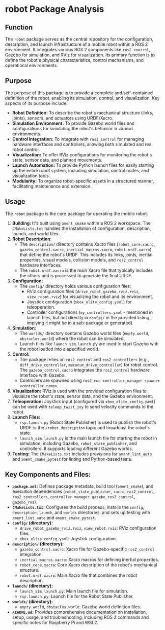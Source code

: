 # robot Package Analysis

## Function

The `robot` package serves as the central repository for the configuration, description, and launch infrastructure of a mobile robot within a ROS 2 environment. It integrates various ROS 2 components like `ros2_control`, Gazebo for simulation, and RViz for visualization. Its primary function is to define the robot's physical characteristics, control mechanisms, and operational environments.

## Purpose

The purpose of this package is to provide a complete and self-contained definition of the robot, enabling its simulation, control, and visualization. Key aspects of its purpose include:

*   **Robot Definition:** To describe the robot's mechanical structure (links, joints), sensors, and actuators using URDF/Xacro.
*   **Simulation Environment:** To provide Gazebo world files and configurations for simulating the robot's behavior in various environments.
*   **Control Integration:** To integrate with `ros2_control` for managing hardware interfaces and controllers, allowing both simulated and real robot control.
*   **Visualization:** To offer RViz configurations for monitoring the robot's state, sensor data, and planned movements.
*   **Launch Automation:** To provide Python launch files for easily starting up the entire robot system, including simulation, control nodes, and visualization tools.
*   **Modularity:** To organize robot-specific assets in a structured manner, facilitating maintenance and extension.

## Usage

The `robot` package is the core package for operating the mobile robot.

1.  **Building:** It's built using `ament_cmake` within a ROS 2 workspace. The `CMakeLists.txt` handles the installation of configuration, description, launch, and world files.
2.  **Robot Description:**
    *   The `description/` directory contains Xacro files (`robot_core.xacro`, `gazebo_control.xacro`, `inertial_macros.xacro`, `robot.urdf.xacro`) that define the robot's URDF. This includes its links, joints, inertial properties, visual models, collision models, and `ros2_control` hardware interfaces.
    *   The `robot.urdf.xacro` is the main Xacro file that typically includes the others and is processed to generate the final URDF.
3.  **Configuration:**
    *   The `config/` directory holds various configuration files:
        *   RViz configuration files (`drive_robot_gazebo_rviz.rviz`, `view_robot.rviz`) for visualizing the robot and its environment.
        *   Joystick configuration (`xbox_elite_config.yaml`) for teleoperation.
        *   Controller configurations (`my_controllers.yaml` - mentioned in launch files, but not directly in `config/` in the provided listing, implying it might be in a sub-package or generated).
4.  **Simulation:**
    *   The `worlds/` directory contains Gazebo world files (`empty.world`, `obstacles.world`) where the robot can be simulated.
    *   Launch files like `launch_sim.launch.py` are used to start Gazebo with the robot loaded into a specified world.
5.  **Control:**
    *   The package relies on `ros2_control` and `ros2_controllers` (e.g., `diff_drive_controller`, `mecanum_drive_controller`) for robot control. The `gazebo_control.xacro` integrates the `ros2_control` hardware interface with Gazebo.
    *   Controllers are spawned using `ros2 run controller_manager spawner <controller_name>`.
6.  **Visualization:** RViz is used with the provided configuration files to visualize the robot's state, sensor data, and the Gazebo environment.
7.  **Teleoperation:** Joystick input (configured via `xbox_elite_config.yaml`) can be used with `teleop_twist_joy` to send velocity commands to the robot.
8.  **Launch Files:**
    *   `rsp.launch.py` (Robot State Publisher) is used to publish the robot's URDF to the `/robot_description` topic and broadcast the robot's state.
    *   `launch_sim.launch.py` is the main launch file for starting the robot in simulation, including Gazebo, `robot_state_publisher`, and controllers. It supports loading different Gazebo worlds.
9.  **Testing:** The `CMakeLists.txt` includes provisions for `ament_lint_auto` and `ament_cmake_pytest` for linting and Python-based tests.

## Key Components and Files:

*   **`package.xml`:** Defines package metadata, build tool (`ament_cmake`), and execution dependencies (`robot_state_publisher`, `xacro`, `ros2_control`, `ros2_controllers`, `controller_manager`, `gazebo_ros2_control`, `gazebo_ros`).
*   **`CMakeLists.txt`:** Configures the build process, installs the `config`, `description`, `launch`, and `worlds` directories, and sets up testing with `ament_lint_auto` and `ament_cmake_pytest`.
*   **`config/` (directory):**
    *   `drive_robot_gazebo_rviz.rviz`, `view_robot.rviz`: RViz configuration files.
    *   `xbox_elite_config.yaml`: Joystick configuration.
*   **`description/` (directory):**
    *   `gazebo_control.xacro`: Xacro file for Gazebo-specific `ros2_control` integration.
    *   `inertial_macros.xacro`: Xacro macros for defining inertial properties.
    *   `robot_core.xacro`: Core Xacro description of the robot's mechanical structure.
    *   `robot.urdf.xacro`: Main Xacro file that combines the robot description.
*   **`launch/` (directory):**
    *   `launch_sim.launch.py`: Main launch file for simulation.
    *   `rsp.launch.py`: Launch file for the Robot State Publisher.
*   **`worlds/` (directory):**
    *   `empty.world`, `obstacles.world`: Gazebo world definition files.
*   **`README.md`:** Provides comprehensive documentation on installation, setup, usage, and troubleshooting, including ROS 2 commands and specific notes for Raspberry Pi and WSL2.
